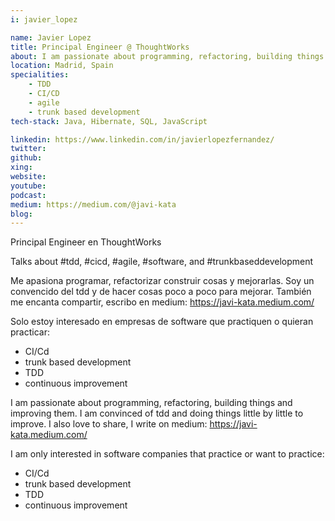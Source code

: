 ```yaml
---
i: javier_lopez

name: Javier Lopez
title: Principal Engineer @ ThoughtWorks
about: I am passionate about programming, refactoring, building things and improving them by utilizing TDD and CI/CD
location: Madrid, Spain
specialities:
    - TDD
    - CI/CD
    - agile
    - trunk based development
tech-stack: Java, Hibernate, SQL, JavaScript

linkedin: https://www.linkedin.com/in/javierlopezfernandez/
twitter: 
github: 
xing: 
website: 
youtube: 
podcast: 
medium: https://medium.com/@javi-kata
blog: 
---
```


Principal Engineer en ThoughtWorks

Talks about #tdd, #cicd, #agile, #software, and #trunkbaseddevelopment

Me apasiona programar, refactorizar construir cosas y mejorarlas. Soy un convencido del tdd y de hacer cosas poco a poco para mejorar.
También me encanta compartir, escribo en medium: https://javi-kata.medium.com/

Solo estoy interesado en empresas de software que practiquen o quieran practicar:
- CI/Cd
- trunk based development
- TDD
- continuous improvement

I am passionate about programming, refactoring, building things and improving them. I am convinced of tdd and doing things little by little to improve.
I also love to share, I write on medium: https://javi-kata.medium.com/

I am only interested in software companies that practice or want to practice:
- CI/Cd
- trunk based development
- TDD
- continuous improvement